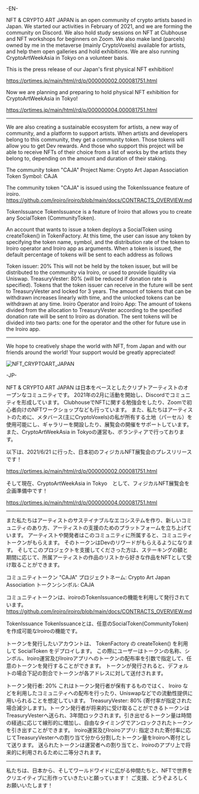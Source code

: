 -EN-

NFT & CRYPTO ART JAPAN is an open community of crypto artists based in Japan.
We started our activities in February of 2021, and we are forming the community on Discord.
We also hold study sessions on NFT at Clubhouse and NFT workshops for beginners on Zoom.
We also make land (parcels) owned by me in the metaverse (mainly CryptoVoxels) available for artists, and help them open galleries and hold exhibitions.
We are also running CryptoArtWeekAsia in Tokyo on a volunteer basis.

This is the press release of our Japan's first physical NFT exhibition! 

https://prtimes.jp/main/html/rd/p/000000002.000081751.html

Now we are planning and preparing to hold physical NFT exhibition for CryptoArtWeekAsia in Tokyo!

https://prtimes.jp/main/html/rd/p/000000004.000081751.html

----------------

We are also creating a sustainable ecosystem for artists, a new way of community, and a platform to support artists.
When artists and developers belong to this community, they get a community token.
Those tokens will allow you to get Dev rewards.
And those who support this project will be able to receive NFTs of their choice from a list of works by the artists they belong to, depending on the amount and duration of their staking.

The community token "CAJA"
Project Name:
Crypto Art Japan Association
Token Symbol:
CAJA

The community token "CAJA" is issued using the TokenIssuance feature of iroiro.
https://github.com/iroiro/iroiro/blob/main/docs/CONTRACTS_OVERVIEW.md

TokenIssuance
TokenIssuance is a feature of Iroiro that allows you to create any SocialToken (CommunityToken).

An account that wants to issue a token deploys a SocialToken using createToken() in TokenFactory. At this time, the user can issue any token by specifying the token name, symbol, and the distribution rate of the token to Iroiro operator and Iroiro app as arguments. When a token is issued, the default percentage of tokens will be sent to each address as follows

Token issuer: 20% This will not be held by the token issuer, but will be distributed to the community via Iroiro, or used to provide liquidity via Uniswap.
TreasuryVester: 80% (will be reduced if donation rate is specified). Tokens that the token issuer can receive in the future will be sent to TreasuryVester and locked for 3 years. The amount of tokens that can be withdrawn increases linearly with time, and the unlocked tokens can be withdrawn at any time.
Iroiro Operator and Iroiro App: The amount of tokens divided from the allocation to TreasuryVester according to the specified donation rate will be sent to Iroiro as donation. The sent tokens will be divided into two parts: one for the operator and the other for future use in the Iroiro app.

----------------

We hope to creatively shape the world with NFT, from Japan and with our friends around the world!
Your support would be greatly appreciated!



![NFT_CRYPTOART_JAPAN](https://user-images.githubusercontent.com/6801635/121112598-956d4200-c84b-11eb-92d0-5aca1cd7f968.jpg)

-JP-

NFT & CRYPTO ART JAPAN は日本をベースとしたクリプトアーティストのオープンなコミュニティです。
2021年の2月に活動を開始し、Discordでコミュニティを形成しています。
ClubhouseでNFTに関する勉強会をしたり、Zoomで初心者向けのNFTワークショップなども行っています。
また、私たちはアーティストのために、メタバース(主にCryptoVoxels)の私が所有する土地（パーセル）を使用可能にし、ギャラリーを開設したり、展覧会の開催をサポートしています。
また、CryptoArtWeekAsia in Tokyoの運営も、ボランティアで行っております。

以下は、2021/6/21 に行った、日本初のフィジカルNFT展覧会のプレスリリースです！

https://prtimes.jp/main/html/rd/p/000000002.000081751.html

そして現在、CryptoArtWeekAsia in Tokyo　として、フィジカルNFT展覧会を企画準備中です！

https://prtimes.jp/main/html/rd/p/000000004.000081751.html

----------------

また私たちはアーティストのサステイナブルなエコシステムを作り、新しいコミュニティのあり方、アーティストの支援のためのプラットフォームを立ち上げています。
アーティストや開発者はこのコミュニティに所属すると、コミュニティトークンがもらえます。
そのトークンはDevのリワードがもらえるようになります。
そしてこのプロジェクトを支援してくださった方は、ステーキングの額と期間に応じて、所属アーティストの作品のリストから好きな作品をNFTとして受け取ることができます。

コミュニティトークン "CAJA"
プロジェクトネーム:
Crypto Art Japan Association
トークンシンボル:
CAJA

コミュニティトークンは、iroiroのTokenIssuanceの機能を利用して発行されています。
https://github.com/iroiro/iroiro/blob/main/docs/CONTRACTS_OVERVIEW.md

TokenIssuance
TokenIssuanceとは、任意のSocialToken(CommunityToken)を作成可能なIroiroの機能です。

トークンを発行したいアカウントは、 TokenFactory の createToken() を利用して SocialToken をデプロイします。 この際にユーザーはトークンの名称、シンボル、Iroiro運営及びIroiroアプリへのトークンの配布率を引数で指定して、任意のトークンを発行することができます。 トークンが発行されると、デフォルトの場合下記の割合でトークンが各アドレスに対して送付されます。

トークン発行者: 20% これはトークン発行者が保有するものではく、 Iroiro などを利用したコミュニティへの配布を行ったり、Uniswapなどでの流動性提供に用いられることを想定しています。
TreasuryVester: 80% (寄付率が指定された場合減少します)。トークン発行者が将来的に受け取ることができるトークンはTreasuryVesterへ送られ、3年間ロックされます。引き出せるトークン量は時間の経過に応じて線形的に増加し、自由なタイミングでアンロックされたトークンを引き出すことができます。
Iroiro運営及びIroiroアプリ: 指定された寄付率に応じてTreasuryVesterへの割り当て分から分割したトークン量をIroiroへ寄付として送ります。 送られたトークンは運営者への割り当てと、Iroiroのアプリ上で将来的に利用されるために二等分されます。

----------------

私たちは、日本から、そしてワールドワイドに広がる仲間たちと、NFTで世界をクリエイティブに形作っていきたいと願っています！
ご支援、どうぞよろしくお願いいたします！


